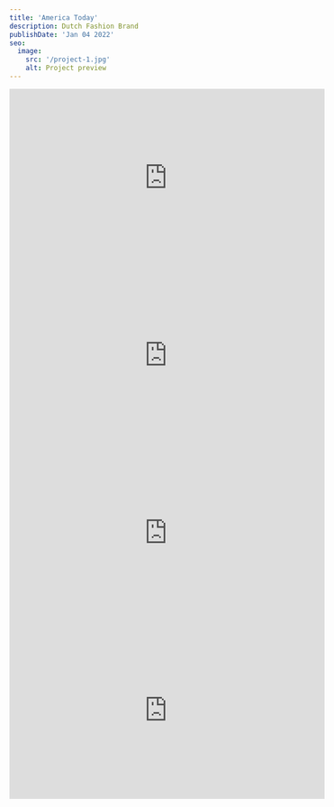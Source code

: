 ```yaml
---
title: 'America Today'
description: Dutch Fashion Brand
publishDate: 'Jan 04 2022'
seo:
  image:
    src: '/project-1.jpg'
    alt: Project preview
---
```



<iframe width="560" height="315" src="https://www.youtube.com/embed/I0aNS_6b41w?si=40sa5z0r5TK7Txv3" title="YouTube video player" frameborder="0" allow="accelerometer; autoplay; clipboard-write; encrypted-media; gyroscope; picture-in-picture; web-share" referrerpolicy="strict-origin-when-cross-origin" allowfullscreen></iframe>
</br>
<iframe width="560" height="315" src="https://www.youtube.com/embed/brlQv3t5Ugg?si=zjHD7sgZGXxBTNGK" title="YouTube video player" frameborder="0" allow="accelerometer; autoplay; clipboard-write; encrypted-media; gyroscope; picture-in-picture; web-share" referrerpolicy="strict-origin-when-cross-origin" allowfullscreen></iframe>
</br>
<iframe width="560" height="315" src="https://www.youtube.com/embed/YMqp0N4DS4w?si=WSNT7_vfNRY_Fbfo" title="YouTube video player" frameborder="0" allow="accelerometer; autoplay; clipboard-write; encrypted-media; gyroscope; picture-in-picture; web-share" referrerpolicy="strict-origin-when-cross-origin" allowfullscreen></iframe>
</br>
<iframe width="560" height="315" src="https://www.youtube.com/embed/r6RywdeEjNM?si=eh2Xep8dGkw2grRH" title="YouTube video player" frameborder="0" allow="accelerometer; autoplay; clipboard-write; encrypted-media; gyroscope; picture-in-picture; web-share" referrerpolicy="strict-origin-when-cross-origin" allowfullscreen></iframe>